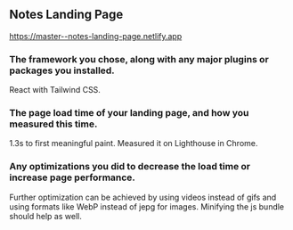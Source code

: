 ## Notes Landing Page

https://master--notes-landing-page.netlify.app

### The framework you chose, along with any major plugins or packages you installed.

React with Tailwind CSS.

### The page load time of your landing page, and how you measured this time.

1.3s to first meaningful paint. Measured it on Lighthouse in Chrome.

### Any optimizations you did to decrease the load time or increase page performance.

Further optimization can be achieved by using videos instead of gifs and using formats like WebP instead of jepg for images. Minifying the js bundle should help as well.
